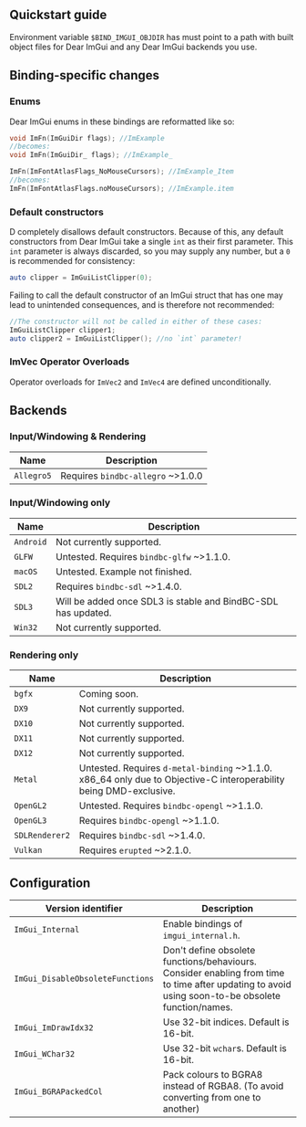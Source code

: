 
## Quickstart guide

Environment variable `$BIND_IMGUI_OBJDIR` has must point to a path with built object files for Dear ImGui and any Dear ImGui backends you use.

## Binding-specific changes

### Enums
Dear ImGui enums in these bindings are reformatted like so:
```d
void ImFn(ImGuiDir flags); //ImExample
//becomes:
void ImFn(ImGuiDir_ flags); //ImExample_

ImFn(ImFontAtlasFlags_NoMouseCursors); //ImExample_Item
//becomes:
ImFn(ImFontAtlasFlags.noMouseCursors); //ImExample.item
```

### Default constructors
D completely disallows default constructors. Because of this, any default constructors
from Dear ImGui take a single `int` as their first parameter.
This `int` parameter is always discarded, so you may supply any number, but a `0` is recommended for consistency:
```d
auto clipper = ImGuiListClipper(0);
```
Failing to call the default constructor of an ImGui struct that has one may lead to unintended consequences, and is therefore not recommended:
```d
//The constructor will not be called in either of these cases:
ImGuiListClipper clipper1;
auto clipper2 = ImGuiListClipper(); //no `int` parameter!
```

### ImVec Operator Overloads
Operator overloads for `ImVec2` and `ImVec4` are defined unconditionally.

## Backends

### Input/Windowing & Rendering
| Name       | Description |
|------------|-------------|
| `Allegro5` | Requires `bindbc-allegro` ~>1.0.0 |

### Input/Windowing only
| Name       | Description |
|------------|-------------|
| `Android`  | Not currently supported. |
| `GLFW`     | Untested. Requires `bindbc-glfw` ~>1.1.0. |
| `macOS`    | Untested. Example not finished. |
| `SDL2`     | Requires `bindbc-sdl` ~>1.4.0. |
| `SDL3`     | Will be added once SDL3 is stable and BindBC-SDL has updated. |
| `Win32`    | Not currently supported. |

### Rendering only

| Name           | Description |
|----------------|-------------|
| `bgfx`         | Coming soon. |
| `DX9`          | Not currently supported. |
| `DX10`         | Not currently supported. |
| `DX11`         | Not currently supported. |
| `DX12`         | Not currently supported. |
| `Metal`        | Untested. Requires `d-metal-binding` ~>1.1.0. x86_64 only due to Objective-C interoperability being DMD-exclusive. |
| `OpenGL2`      | Untested. Requires `bindbc-opengl` ~>1.1.0. |
| `OpenGL3`      | Requires `bindbc-opengl` ~>1.1.0. |
| `SDLRenderer2` | Requires `bindbc-sdl` ~>1.4.0. |
| `Vulkan`       | Requires `erupted` ~>2.1.0. |

## Configuration

| Version identifier               | Description |
|----------------------------------|-------------|
| `ImGui_Internal`                 | Enable bindings of `imgui_internal.h`. |
| `ImGui_DisableObsoleteFunctions` | Don't define obsolete functions/behaviours. Consider enabling from time to time after updating to avoid using soon-to-be obsolete function/names. |
| `ImGui_ImDrawIdx32`              | Use 32-bit indices. Default is 16-bit. |
| `ImGui_WChar32`                  | Use 32-bit `wchar`s. Default is 16-bit. |
| `ImGui_BGRAPackedCol`            | Pack colours to BGRA8 instead of RGBA8. (To avoid converting from one to another) |